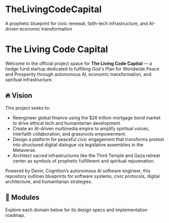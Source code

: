 # TheLivingCodeCapital
A prophetic blueprint for civic renewal, faith-tech infrastructure, and AI-driven economic transformation
# The Living Code Capital

Welcome to the official project space for **The Living Code Capital** — a hedge fund startup dedicated to fulfilling God's Plan for Worldwide Peace and Prosperity through autonomous AI, economic transformation, and spiritual infrastructure.

## 🔥 Vision

This project seeks to:

- Reengineer global finance using the $26 trillion mortgage bond market to drive ethical tech and humanitarian development.
- Create an AI-driven multimedia empire to amplify spiritual voices, interfaith collaboration, and grassroots empowerment.
- Design a platform for peaceful civic engagement that transforms protest into structured digital dialogue via legislative assemblies in the Metaverse.
- Architect sacred infrastructures like the Third Temple and Gaza retreat center as symbols of prophetic fulfillment and spiritual rejuvenation.

Powered by Devin, Cognition’s autonomous AI software engineer, this repository outlines blueprints for software systems, civic protocols, digital architecture, and humanitarian strategies.

## 📁 Modules

Explore each domain below for its design specs and implementation roadmap.

<!-- Add links to module folders or documents here as your project grows, e.g.:
- [AI Finance Engine](modules/ai-finance/README.md)
- [Spiritual Media Platform](modules/media/README.md)
- [Civic Tech Metaverse](modules/civic-engagement/README.md)
- [Sacred Infrastructures](modules/infrastructure/README.md)
-->
